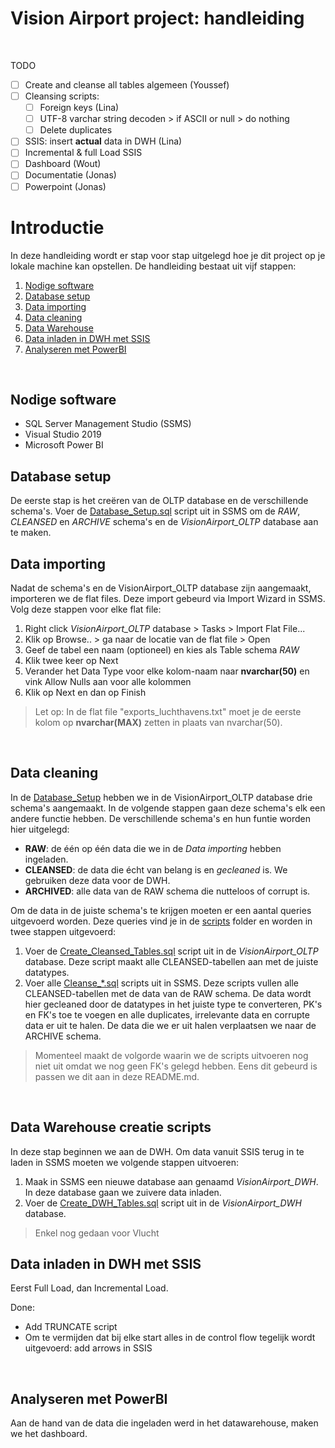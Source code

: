 # Vision Airport project: handleiding

<br>

TODO
- [ ] Create and cleanse all tables algemeen (Youssef)
- [ ] Cleansing scripts: 
  * [ ] Foreign keys (Lina)
  * [ ] UTF-8 varchar string decoden > if ASCII or null > do nothing
  * [ ] Delete duplicates 
- [ ] SSIS: insert **actual** data in DWH (Lina)
- [ ] Incremental & full Load SSIS
- [ ] Dashboard (Wout)
- [ ] Documentatie (Jonas)
- [ ] Powerpoint (Jonas)

# Introductie
In deze handleiding wordt er stap voor stap uitgelegd hoe je dit project op je lokale machine kan opstellen. De handleiding bestaat uit vijf stappen:
1. [Nodige software](#software)
2. [Database setup](#databasesetup)
3. [Data importing](#raw)
4. [Data cleaning](#cleansed)
5. [Data Warehouse](#dwh)
6. [Data inladen in DWH met SSIS](#ssis)
7. [Analyseren met PowerBI](#powerbi)

<br>

## Nodige software <a name="software"></a>
- SQL Server Management Studio (SSMS)
- Visual Studio 2019
- Microsoft Power BI

## Database setup <a name="databasesetup"></a>
De eerste stap is het creëren van de OLTP database en de verschillende schema's. Voer de [Database_Setup.sql](./scripts/Database_Setup.sql) script uit in SSMS om de *RAW*, *CLEANSED* en *ARCHIVE* schema's en de *VisionAirport_OLTP* database aan te maken.

## Data importing <a name="raw"></a>
Nadat de schema's en de VisionAirport_OLTP database zijn aangemaakt, importeren we de flat files. Deze import gebeurd via Import Wizard in SSMS.
Volg deze stappen voor elke flat file:
1. Right click *VisionAirport_OLTP* database > Tasks > Import Flat File...
2. Klik op Browse.. > ga naar de locatie van de flat file > Open
3. Geef de tabel een naam (optioneel) en kies als Table schema *RAW*
5. Klik twee keer op Next
6. Verander het Data Type voor elke kolom-naam naar **nvarchar(50)** en vink Allow Nulls aan voor alle kolommen
7. Klik op Next en dan op Finish
>Let op: In de flat file "exports_luchthavens.txt" moet je de eerste kolom op **nvarchar(MAX)** zetten in plaats van nvarchar(50).

<br>

## Data cleaning <a name="cleansed"></a>
In de [Database_Setup](#databasesetup) hebben we in de VisionAirport_OLTP database drie schema's aangemaakt. In de volgende stappen gaan deze schema's elk een andere functie hebben. De verschillende schema's en hun funtie worden hier uitgelegd:
- **RAW**: de één op één data die we in de *Data importing* hebben ingeladen.
- **CLEANSED**: de data die écht van belang is en *gecleaned* is. We gebruiken deze data voor de DWH.
- **ARCHIVED**: alle data van de RAW schema die nutteloos of corrupt is.

Om de data in de juiste schema's te krijgen moeten er een aantal queries uitgevoerd worden. Deze queries vind je in de [scripts](./scripts) folder en worden in twee stappen uitgevoerd:
<br>
1. Voer de [Create_Cleansed_Tables.sql](./scripts/Create_Cleansed_Tables.sql) script uit in de *VisionAirport_OLTP* database. Deze script maakt alle CLEANSED-tabellen aan met de juiste datatypes.
2. Voer alle [Cleanse_*.sql](./scripts) scripts uit in SSMS. 
Deze scripts vullen alle CLEANSED-tabellen met de data van de RAW schema. De data wordt hier gecleaned door de datatypes in het juiste type te converteren, PK's en FK's toe te voegen en alle duplicates, irrelevante data en corrupte data er uit te halen. De data die we er uit halen verplaatsen we naar de ARCHIVE schema.
>Momenteel maakt de volgorde waarin we de scripts uitvoeren nog niet uit omdat we nog geen FK's gelegd hebben. Eens dit gebeurd is passen we dit aan in deze README.md.
<br>

## Data Warehouse creatie scripts <a name="dwh"></a>
In deze stap beginnen we aan de DWH. Om data vanuit SSIS terug in te laden in SSMS moeten we volgende stappen uitvoeren:
1. Maak in SSMS een nieuwe database aan genaamd *VisionAirport_DWH*. In deze database gaan we zuivere data inladen.
2. Voer de [Create_DWH_Tables.sql](./scripts/Create_DWH_Tables.sql) script uit in de *VisionAirport_DWH* database.
>Enkel nog gedaan voor Vlucht

## Data inladen in DWH met SSIS <a name="ssis"></a>
Eerst Full Load, dan Incremental Load.

Done: 
- Add TRUNCATE script
- Om te vermijden dat bij elke start alles in de control flow tegelijk wordt uitgevoerd: add arrows in SSIS
<br>

## Analyseren met PowerBI <a name="powerbi"></a>
Aan de hand van de data die ingeladen werd in het datawarehouse, maken we het dashboard.
<br>
